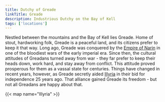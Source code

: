 ```yaml
---
title: Dutchy of Greade
linkTitle: Greade
description: Industrious Dutchy on the Bay of Kell
tags: ['locations']
---
```


Nestled between the mountains and the Bay of Kell lies Greade. Home of stout,
hardworking folk, Greade is a peaceful land, and its citizens prefer to keep it
that way. Long ago, Greade was conquered by the [Empire of Narin](/pages/Narin)
in one of the bloodiest wars of the early imperial era. Since then, the cultural
attitudes of Greadans turned away from war - they far prefer to keep their heads
down, work hard, and stay away from conflict. This attitude proved prosperous
for them as a vassal state for centuries. Things have changed in recent years,
however, as Greade secretly aided [Illyria](/pages/Illyria) in their bid for
independence 25 years ago. That alliance gained Greade its freedom - but not all
Greadans are happy about that.

{{< map name="Illyria" >}}
